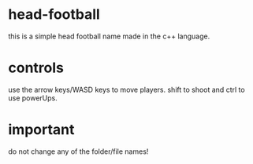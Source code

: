 #  head-football
this is a simple head football name made in the
c++ language.

# controls
use the arrow keys/WASD keys to move players.
shift to shoot and ctrl to use powerUps.

# important
do not change any of  the folder/file names!